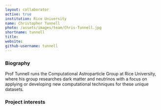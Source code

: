 ```yaml
---
layout: collaborator
active: true
institution: Rice University
name: Christopher Tunnell
photo: /assets/images/team/Chris-Tunnell.jpg
shortname: tunnell
title: 
website: 
github-username: tunnell
---
```


### Biography

Prof Tunnell runs the Computational Astroparticle Group at Rice University, where his group researches dark matter and neutrinos with a focus on applying or developing new computational techniques for these unique datasets.  

### Project interests

